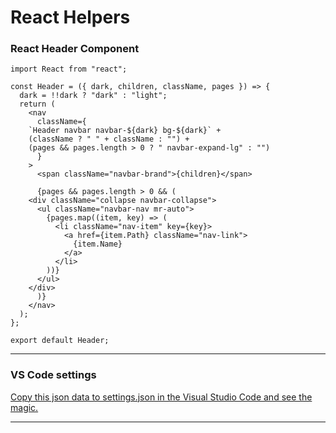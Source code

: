 # React Helpers


### React Header Component

	import React from "react";

	const Header = ({ dark, children, className, pages }) => {
	  dark = !!dark ? "dark" : "light";
	  return (
	    <nav
	      className={
		`Header navbar navbar-${dark} bg-${dark}` +
		(className ? " " + className : "") +
		(pages && pages.length > 0 ? " navbar-expand-lg" : "")
	      }
	    >
	      <span className="navbar-brand">{children}</span>

	      {pages && pages.length > 0 && (
		<div className="collapse navbar-collapse">
		  <ul className="navbar-nav mr-auto">
		    {pages.map((item, key) => (
		      <li className="nav-item" key={key}>
		        <a href={item.Path} className="nav-link">
		          {item.Name}
		        </a>
		      </li>
		    ))}
		  </ul>
		</div>
	      )}
	    </nav>
	  );
	};

	export default Header;
	
***

### VS Code settings

[Copy this json data to settings.json in the Visual Studio Code and see the magic.](https://gist.github.com/kshtj24/ee8fdd8801822a44c9509e9cc06eab93)

***
